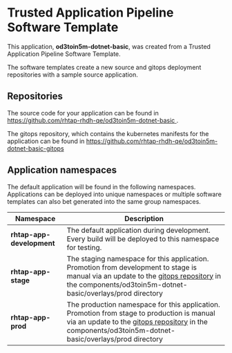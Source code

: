 # Trusted Application Pipeline Software Template

This application, **od3toin5m-dotnet-basic**, was created from a Trusted Application Pipeline Software Template.

The software templates create a new source and gitops deployment repositories with a sample source application. 

## Repositories

The source code for your application can be found in [https://github.com/rhtap-rhdh-qe/od3toin5m-dotnet-basic ](https://github.com/rhtap-rhdh-qe/od3toin5m-dotnet-basic ).
 
The gitops repository, which contains the kubernetes manifests for the application can be found in 
[https://github.com/rhtap-rhdh-qe/od3toin5m-dotnet-basic-gitops ](https://github.com/rhtap-rhdh-qe/od3toin5m-dotnet-basic-gitops ) 

## Application namespaces 

The default application will be found in the following namespaces. Applications can be deployed into unique namespaces or multiple software templates can also bet generated into the same group namespaces.  

|  Namespace   |  Description   |  
| -------- | -------- |   
| **rhtap-app-development** | The default application during development. Every build will be deployed to this namespace for testing. | 
| **rhtap-app-stage** | The staging namespace for this application. Promotion from development to stage is manual via an update to the [gitops repository](https://github.com/rhtap-rhdh-qe/od3toin5m-dotnet-basic-gitops ) in the components/od3toin5m-dotnet-basic/overlays/prod directory |  
| **rhtap-app-prod** | The production namespace for this application. Promotion from stage to production is manual via an update to the [gitops repository](https://github.com/rhtap-rhdh-qe/od3toin5m-dotnet-basic-gitops ) in the components/od3toin5m-dotnet-basic/overlays/prod directory | 